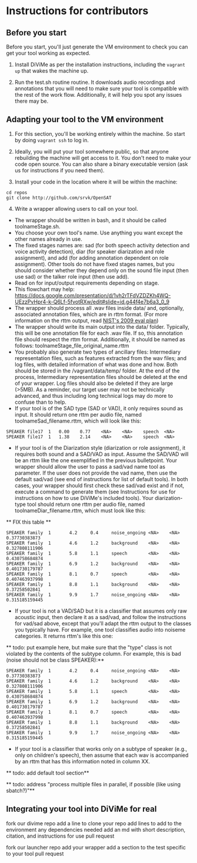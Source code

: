 # Instructions for contributors


## Before you start

Before you start, you'll just generate the VM environment to check you can get your tool working as expected.

1. Install DiViMe as per the installation instructions, including the `vagrant up` that wakes the machine up.

2. Run the test.sh routine routine. It downloads audio recordings and annotations that you will need to make sure your tool is compatible with the rest of the work flow. Additionally, it will help you spot any issues there may be.

## Adapting your tool to the VM environment

1. For this section, you'll be working entirely within the machine. So start by doing `vagrant ssh` to log in.

2. Ideally, you will put your tool somewhere public, so that anyone rebuilding the machine will get access to it. You don't need to make your code open source. You can also share a binary executable version (ask us for instructions if you need them). 

3. Install your code in the location where it will be within the machine:

```
cd repos
git clone http://github.com/srvk/OpenSAT
```

4. Write a wrapper allowing users to call on your tool. 

- The wrapper should be written in bash, and it should be called toolnameStage.sh. 
- You choose your own tool's name. Use anything you want except the other names already in use.
- The fixed stages names are: sad (for both speech activity detection and voice activity detection), diar (for speaker diarization and role assignment), and add (for adding annotation dependent on role assignment). Other tools do not have fixed stages names, but you should consider whether they depend only on the sound file input (then use sad) or the talker role input (then use add).
- Read on for input/output requirements depending on stage.
- This flowchart may help: https://docs.google.com/presentation/d/1vh2rTFdVZDZKh4WQ-UEzzPvHpr4-k-Q6Lf-5fvotRXw/edit#slide=id.g44f4e7b6a3_0_9
- The wrapper should process all .wav files inside data/ and, optionally, associated annotation files, which are in rttm format.  (For more information on the rttm output, read [NIST's 2009 eval plan](https://web.archive.org/web/20170119114252/http://www.itl.nist.gov/iad/mig/tests/rt/2009/docs/rt09-meeting-eval-plan-v2.pdf)) 
- The wrapper should write its main output into the data/ folder. Typically, this will be one annotation file for each .wav file. If so, this annotation file should respect the rttm format. Additionally, it should be named as follows: toolnameStage_file_original_name.rttm
- You probably also generate two types of ancillary files: Intermediary representation files, such as features extracted from the wav files; and log files, with detailed information of what was done and how. Both should be stored in the /vagrant/data/temp/ folder. At the end of the process, Intermediary representation files should be deleted at the end of your wrapper. Log files should also be deleted if they are large (>5MB). As a reminder, our target user may not be technically advanced, and thus including long technical logs may do more to confuse than to help.
- If your tool is of the SAD type (SAD or VAD), it only requires sound as input. It should return one rttm per audio file, named toolnameSad_filename.rttm, which will look like this:

```
SPEAKER	file17	1	0.00	0.77	<NA>	<NA>	speech	<NA>
SPEAKER	file17	1	1.38	2.14	<NA>	<NA>	speech	<NA>

```

- If your tool is of the Diarization style (diarization or role assignment), it requires both sound and a SAD/VAD as input. Assume the SAD/VAD will be an rttm like the one exemplified in the previous bulletpoint. Your wrapper should allow the user to pass a sad/vad name tool as parameter. If the user does not provide the vad name, then use the default sad/vad (see end of instructions for list of default tools). In both cases, your wrapper should first check these sad/vad exist and if not, execute a command to generate them (see Instructions for use for instructions on how to use DiViMe's included tools). Your diarization-type tool should return one rttm per audio file, named toolnameDiar_filename.rttm, which must look like this:

** FIX this table **
```
SPEAKER family  1       4.2     0.4     noise_ongoing <NA>    <NA>    0.37730383873
SPEAKER family  1       4.6     1.2     background    <NA>    <NA>    0.327808111906
SPEAKER family  1       5.8     1.1     speech        <NA>    <NA>    0.430758684874
SPEAKER family  1       6.9     1.2     background    <NA>    <NA>    0.401730179787
SPEAKER family  1       8.1     0.7     speech        <NA>    <NA>    0.407463937998
SPEAKER family  1       8.8     1.1     background    <NA>    <NA>    0.37258502841
SPEAKER family  1       9.9     1.7     noise_ongoing <NA>    <NA>    0.315185159445 
```

- If your tool is not a VAD/SAD but it is a classifier that assumes only raw acoustic input, then declare it as a sad/vad, and follow the instructions for vad/sad above, except that you'll adapt the rttm output to the classes you typically have. For example, one tool classifies audio into noiseme categories. It returns rttm's like this one:

** todo: put example here, but make sure that the "type" class is not violated by the contents of the subtype column. For example, this is bad (noise should not be class SPEAKER):**

```
SPEAKER family  1       4.2     0.4     noise_ongoing <NA>    <NA>    0.37730383873
SPEAKER family  1       4.6     1.2     background    <NA>    <NA>    0.327808111906
SPEAKER family  1       5.8     1.1     speech        <NA>    <NA>    0.430758684874
SPEAKER family  1       6.9     1.2     background    <NA>    <NA>    0.401730179787
SPEAKER family  1       8.1     0.7     speech        <NA>    <NA>    0.407463937998
SPEAKER family  1       8.8     1.1     background    <NA>    <NA>    0.37258502841
SPEAKER family  1       9.9     1.7     noise_ongoing <NA>    <NA>    0.315185159445 
```

- If your tool is a classifier that works only on a subtype of speaker (e.g., only on children's speech), then assume that each wav is accompanied by an rttm that has this information noted in column XX.

** todo: add default tool section**

** todo: address "process multiple files in parallel, if possible (like using sbatch?)"**


## Integrating your tool into DiViMe for real

fork our divime repo
add a line to clone your repo
add lines to add to the environment any dependencies needed
add an md with short description, citation, and instructions for use
pull request

fork our launcher repo
add your wrapper
add a section to the test specific to your tool
pull request

